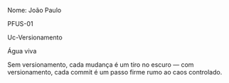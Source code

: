 Nome: João Paulo

PFUS-01

Uc-Versionamento

Água viva

Sem versionamento, cada mudança é um tiro no escuro — com versionamento, cada commit é um passo firme rumo ao caos controlado.